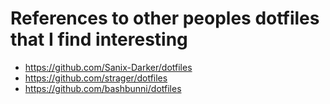 # References to other peoples dotfiles that I find interesting

- https://github.com/Sanix-Darker/dotfiles
- https://github.com/strager/dotfiles
- https://github.com/bashbunni/dotfiles
